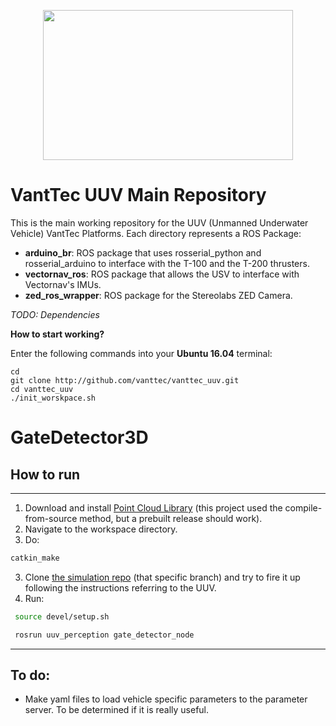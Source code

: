 <p align="center">
  <img src=https://github.com/vanttec/vanttec_uuv/blob/master/docs/LogoNegro_Azul.png width="400" height="240" align="center"/>
</p>

# VantTec UUV Main Repository

This is the main working repository for the UUV (Unmanned Underwater Vehicle) VantTec Platforms. Each directory represents a ROS Package:

- **arduino_br**: ROS package that uses rosserial_python and rosserial_arduino to interface with the T-100 and the T-200 thrusters.
- **vectornav_ros**: ROS package that allows the USV to interface with Vectornav's IMUs.
- **zed_ros_wrapper**: ROS package for the Stereolabs ZED Camera.

*TODO: Dependencies*

**How to start working?**

Enter the following commands into your **Ubuntu 16.04** terminal:

```Shell
cd
git clone http://github.com/vanttec/vanttec_uuv.git
cd vanttec_uuv
./init_worskpace.sh
```

# GateDetector3D

## How to run
___
1. Download and install [Point Cloud Library](https://pointclouds.org/) (this project used the compile-from-source method, but a prebuilt release should work).
2. Navigate to the workspace directory.
3. Do:
```sh
catkin_make
```
3. Clone [the simulation repo](https://github.com/vanttec/vanttec_uv_sim/tree/feature/testmissions) (that specific branch) and try to fire it up following the instructions referring to the UUV.
4. Run:
```sh
 source devel/setup.sh
```
```sh
 rosrun uuv_perception gate_detector_node
```
___

 ## To do:
- Make yaml files to load vehicle specific parameters to the parameter server. To be determined if it is really useful.
